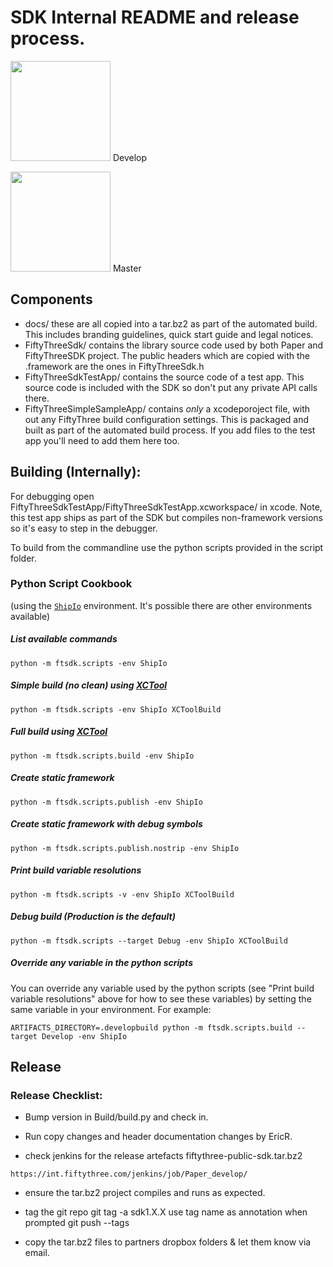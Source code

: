 # SDK Internal README and release process.

<a href='https://app.ship.io/dashboard#/jobs/10687/history' target='_blank'><img src='https://app.ship.io/jobs/VYUOpF5AR0mYJs7k/build_status.png' width='160' /></a> Develop

<a href='https://app.ship.io/dashboard#/jobs/10690/history' target='_blank'><img src='https://app.ship.io/jobs/lSVsEGrXl8qkSHdU/build_status.png' width='160' /></a> Master

## Components
- docs/ these are all copied into a tar.bz2 as part of the automated build. This includes branding guidelines, quick start guide and legal notices.
- FiftyThreeSdk/ contains the library source code used by both Paper and FiftyThreeSDK project. The public headers which are copied with the .framework are the ones in FiftyThreeSdk.h
- FiftyThreeSdkTestApp/ contains the source code of a test app. This source code is included with the SDK so don't put any private API calls there.
- FiftyThreeSimpleSampleApp/ contains *only* a xcodeporoject file, with out any FiftyThree build configuration settings. This is packaged and built as part of the automated build process. If you add files to the test app you'll need to add them here too.

## Building (Internally):
For debugging open FiftyThreeSdkTestApp/FiftyThreeSdkTestApp.xcworkspace/ in xcode. Note, this test app ships as part of the SDK but compiles non-framework versions so it's easy to step in the debugger.

To build from the commandline use the python scripts provided in the script folder.

### Python Script Cookbook

(using the [`ShipIo`](https://support.ship.io/environment/build-environment) environment. It's possible there are other environments available)

##### List available commands
```
python -m ftsdk.scripts -env ShipIo
```

##### Simple build (no clean) using [XCTool](https://github.com/facebook/xctool)
```
python -m ftsdk.scripts -env ShipIo XCToolBuild
```

##### Full build using [XCTool](https://github.com/facebook/xctool)
```
python -m ftsdk.scripts.build -env ShipIo
```

##### Create static framework
```
python -m ftsdk.scripts.publish -env ShipIo
```

##### Create static framework with debug symbols
```
python -m ftsdk.scripts.publish.nostrip -env ShipIo
```

##### Print build variable resolutions
```
python -m ftsdk.scripts -v -env ShipIo XCToolBuild
```

##### Debug build (Production is the default)
```
python -m ftsdk.scripts --target Debug -env ShipIo XCToolBuild
```

##### Override any variable in the python scripts
You can override any variable used by the python scripts (see "Print build variable resolutions" above for how to see these variables) by setting the same variable in your environment.
For example:
```
ARTIFACTS_DIRECTORY=.developbuild python -m ftsdk.scripts.build --target Develop -env ShipIo
```

## Release
### Release Checklist:
- Bump version in Build/build.py and check in.

- Run copy changes and header documentation changes by EricR.

- check jenkins for the release artefacts fiftythree-public-sdk.tar.bz2

```
https://int.fiftythree.com/jenkins/job/Paper_develop/
```

- ensure the tar.bz2 project compiles and runs as expected.

- tag the git repo
git tag -a sdk1.X.X
use tag name as annotation when prompted
git push --tags

- copy the tar.bz2 files to partners dropbox folders & let them know via email.
